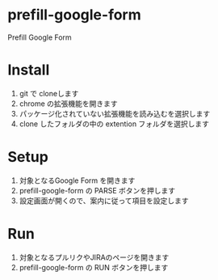 # prefill-google-form
Prefill Google Form

# Install

1. git で cloneします
1. chrome の拡張機能を開きます
1. パッケージ化されていない拡張機能を読み込むを選択します
1. clone したフォルダの中の extention フォルダを選択します

# Setup

1. 対象となるGoogle Form を開きます
1. prefill-google-form の PARSE ボタンを押します
1. 設定画面が開くので、案内に従って項目を設定します

# Run

1. 対象となるプルリクやJIRAのページを開きます
1. prefill-google-form の RUN ボタンを押します
